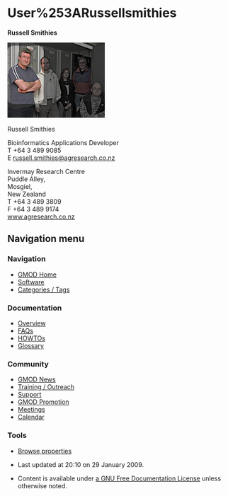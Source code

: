 



<span id="top"></span>




# <span dir="auto">User%253ARussellsmithies</span>









**Russell Smithies**


<img
src="https://raw.githubusercontent.com/GMOD/gmod.github.io/main/mediawiki/images/7/76/Russell_smithies.jpg" class="thumbimage"
width="220" height="170" />



Russell Smithies




Bioinformatics Applications Developer  
T +64 3 489 9085  
E
<a href="mailto:russell.smithies@agresearch.co.nz" class="external text"
rel="nofollow">russell.smithies@agresearch.co.nz</a>  

Invermay Research Centre  
Puddle Alley,  
Mosgiel,  
New Zealand  
T +64 3 489 3809  
F +64 3 489 9174  
www.agresearch.co.nz








## Navigation menu









### Navigation



- <span id="n-GMOD-Home">[GMOD Home](Main_Page)</span>
- <span id="n-Software">[Software](GMOD_Components)</span>
- <span id="n-Categories-.2F-Tags">[Categories /
  Tags](Categories)</span>




### Documentation



- <span id="n-Overview">[Overview](Overview)</span>
- <span id="n-FAQs">[FAQs](Category%253AFAQ)</span>
- <span id="n-HOWTOs">[HOWTOs](Category%253AHOWTO)</span>
- <span id="n-Glossary">[Glossary](Glossary)</span>




### Community



- <span id="n-GMOD-News">[GMOD News](GMOD_News)</span>
- <span id="n-Training-.2F-Outreach">[Training /
  Outreach](Training_and_Outreach)</span>
- <span id="n-Support">[Support](Support)</span>
- <span id="n-GMOD-Promotion">[GMOD Promotion](GMOD_Promotion)</span>
- <span id="n-Meetings">[Meetings](Meetings)</span>
- <span id="n-Calendar">[Calendar](Calendar)</span>




### Tools

- <span id="t-smwbrowselink"><a href="Special%253ABrowse/User%253ARussellsmithies" rel="smw-browse">Browse
  properties</a></span>



- <span id="footer-info-lastmod">Last updated at 20:10 on 29 January
  2009.</span>
<!-- - <span id="footer-info-viewcount">8,474 page views.</span> -->
- <span id="footer-info-copyright">Content is available under
  <a href="http://www.gnu.org/licenses/fdl-1.3.html" class="external"
  rel="nofollow">a GNU Free Documentation License</a> unless otherwise
  noted.</span>

<!-- -->



<!-- -->




